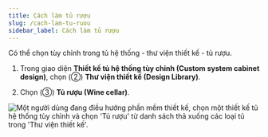 ```yaml
---
title: Cách làm tủ rượu
slug: /cach-lam-tu-ruou
sidebar_label: Cách làm tủ rượu
---
```


Có thể chọn tùy chỉnh trong tủ hệ thống - thư viện thiết kế - tủ rượu.

1. Trong giao diện **Thiết kế tủ hệ thống tùy chỉnh (Custom system cabinet design)**, chọn (②) **Thư viện thiết kế (Design Library)**.

2. Chọn (③) **Tủ rượu (Wine cellar)**.

![Một người dùng đang điều hướng phần mềm thiết kế, chọn một thiết kế tủ hệ thống tùy chỉnh và chọn 'Tủ rượu' từ danh sách thả xuống các loại tủ trong 'Thư viện thiết kế'.](https://storage.googleapis.com/jegavn_kb/images/00e6a2bc-9cc2-4dcd-8d05-e2e088f76969.png)